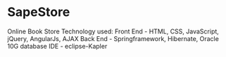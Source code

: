 # SapeStore
Online Book Store
Technology used: Front End - HTML, CSS, JavaScript, jQuery, AngularJs, AJAX
Back End - Springframework, Hibernate, Oracle 10G database
IDE - eclipse-Kapler
